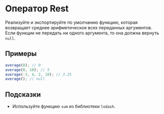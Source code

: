 # Оператор Rest 

Реализуйте и экспортируйте по умолчанию функцию, которая возвращает среднее арифметическое всех переданных аргументов. Если функции не передать ни одного аргумента, то она должна вернуть `null`.


## Примеры

```js
average(0); // 0
average(0, 10); // 5
average(-3, 4, 2, 10); // 3.25
average(); // null
```

## Подсказки

- Используйте функцию `sum` из библиотеки `lodash`.